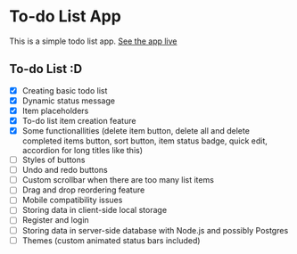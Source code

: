 # To-do List App
This is a simple todo list app.
[See the app live](https://basic-to-do-app-1.netlify.app/)

## To-do List :D

- [x] Creating basic todo list
- [x] Dynamic status message
- [x] Item placeholders
- [x] To-do list item creation feature
- [x] Some functionallities (delete item button, delete all and delete completed items button, sort button, item status badge, quick edit, accordion for long titles like this)
- [ ] Styles of buttons
- [ ] Undo and redo buttons
- [ ] Custom scrollbar when there are too many list items
- [ ] Drag and drop reordering feature
- [ ] Mobile compatibility issues
- [ ] Storing data in client-side local storage
- [ ] Register and login
- [ ] Storing data in server-side database with Node.js and possibly Postgres
- [ ] Themes (custom animated status bars included)